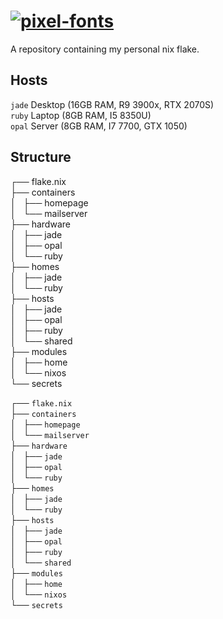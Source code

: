 <h1 align="left"><a href="https://fontmeme.com/pixel-fonts/"><img src="https://fontmeme.com/permalink/240129/1add7ef2bcaa28a4305401d08446746c.png" alt="pixel-fonts" border="0"></a></h1>

<p align="left">A repository containing my personal nix flake.</p>

## Hosts
`jade` Desktop (16GB RAM, R9 3900x, RTX 2070S)<br>
`ruby` Laptop (8GB RAM, I5 8350U)<br>
`opal` Server (8GB RAM, I7 7700, GTX 1050)<br>

## Structure

┌── flake.nix<br>
├── containers<br>
│   ├── homepage<br>
│   └── mailserver<br>
├── hardware<br>
│   ├── jade<br>
│   ├── opal<br>
│   └── ruby<br>
├── homes<br>
│   ├── jade<br>
│   └── ruby<br>
├── hosts<br>
│   ├── jade<br>
│   ├── opal<br>
│   ├── ruby<br>
│   └── shared<br>
├── modules<br>
│   ├── home<br>
│   └── nixos<br>
└── secrets<br>

┌── `flake.nix`<br>
├── `containers`<br>
│   ├── `homepage`<br>
│   └── `mailserver`<br>
├── `hardware`<br>
│   ├── `jade`<br>
│   ├── `opal`<br>
│   └── `ruby`<br>
├── `homes`<br>
│   ├── `jade`<br>
│   └── `ruby`<br>
├── `hosts`<br>
│   ├── `jade`<br>
│   ├── `opal`<br>
│   ├── `ruby`<br>
│   └── `shared`<br>
├── `modules`<br>
│   ├── `home`<br>
│   └── `nixos`<br>
└── `secrets`<br>


